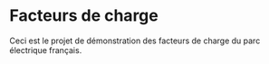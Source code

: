 # Facteurs de charge

Ceci est le projet de démonstration des facteurs de charge du parc électrique français.
